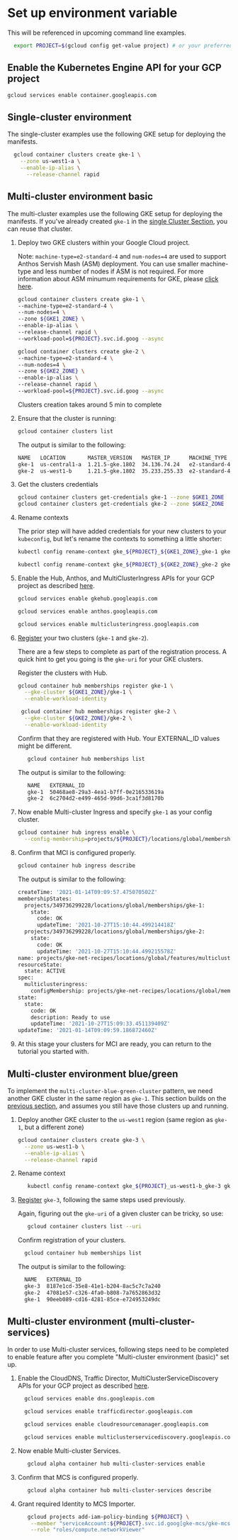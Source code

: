 # Set up environment variable

This will be referenced in upcoming command line examples.

```bash
  export PROJECT=$(gcloud config get-value project) # or your preferred project
```

## Enable the Kubernetes Engine API for your GCP project

  ```sh
  gcloud services enable container.googleapis.com
  ```

## Single-cluster environment

The single-cluster examples use the following GKE setup for deploying the manifests.  

```bash
  gcloud container clusters create gke-1 \
    --zone us-west1-a \
    --enable-ip-alias \
      --release-channel rapid 
```

## Multi-cluster environment basic

The multi-cluster examples use the following GKE setup for deploying the manifests. If you've already created `gke-1` in the [single Cluster Section](#single-cluster-environment), you can reuse that cluster.

1. Deploy two GKE clusters within your Google Cloud project.  

    Note: ```machine-type=e2-standard-4``` and ```num-nodes=4``` are used to support Anthos Servish Mash (ASM) deployment. You can use smaller machine-type and less number of nodes if ASM is not required. For more information about ASM minumum requirements for GKE, please [click here](https://cloud.google.com/service-mesh/v1.7/docs/scripted-install/gke-asm-onboard-1-7#requirements).

    ```sh
    gcloud container clusters create gke-1 \
    --machine-type=e2-standard-4 \
    --num-nodes=4 \
    --zone ${GKE1_ZONE} \
    --enable-ip-alias \
    --release-channel rapid \
    --workload-pool=${PROJECT}.svc.id.goog --async

    gcloud container clusters create gke-2 \
    --machine-type=e2-standard-4 \
    --num-nodes=4 \
    --zone ${GKE2_ZONE} \
    --enable-ip-alias \
    --release-channel rapid \
    --workload-pool=${PROJECT}.svc.id.goog --async
    ```

    Clusters creation takes around 5 min to complete

2. Ensure that the cluster is running:

    ```sh
    gcloud container clusters list
    ```

    The output is similar to the following:

    ```sh
    NAME   LOCATION       MASTER_VERSION   MASTER_IP      MACHINE_TYPE   NODE_VERSION     NUM_NODES  STATUS
    gke-1  us-central1-a  1.21.5-gke.1802  34.136.74.24   e2-standard-4  1.21.5-gke.1802  4          RUNNING
    gke-2  us-west1-b     1.21.5-gke.1802  35.233.255.33  e2-standard-4  1.21.5-gke.1802  4          RUNNING
    ```

3. Get the clusters credentials

    ```bash
    gcloud container clusters get-credentials gke-1 --zone $GKE1_ZONE
    gcloud container clusters get-credentials gke-2 --zone $GKE2_ZONE
    ```

4. Rename contexts

    The prior step will have added credentials for your new clusters to your `kubeconfig`, but let's rename the contexts to something a little shorter:

    ```bash
    kubectl config rename-context gke_${PROJECT}_${GKE1_ZONE}_gke-1 gke-1

    kubectl config rename-context gke_${PROJECT}_${GKE2_ZONE}_gke-2 gke-2
    ```

5. Enable the Hub, Anthos, and MultiClusterIngress APIs for your GCP project as described [here](https://cloud.google.com/kubernetes-engine/docs/how-to/ingress-for-anthos-setup#before_you_begin).

    ```bash
    gcloud services enable gkehub.googleapis.com

    gcloud services enable anthos.googleapis.com

    gcloud services enable multiclusteringress.googleapis.com
    ```

6. [Register](https://cloud.google.com/kubernetes-engine/docs/how-to/ingress-for-anthos-setup#registering_your_clusters) your two clusters (`gke-1` and `gke-2`).

    There are a few steps to complete as part of the registration process. A quick hint to get you going is the `gke-uri` for your GKE clusters.

    Register the clusters with Hub.

    ```bash
    gcloud container hub memberships register gke-1 \
      --gke-cluster ${GKE1_ZONE}/gke-1 \
      --enable-workload-identity

     gcloud container hub memberships register gke-2 \
      --gke-cluster ${GKE2_ZONE}/gke-2 \
      --enable-workload-identity
    ```

    Confirm that they are registered with Hub. Your EXTERNAL_ID values might be different.

    ```bash
       gcloud container hub memberships list
    ```

    The output is similar to the following:

    ```bash
       NAME   EXTERNAL_ID
       gke-1  50468ae8-29a3-4ea1-b7ff-0e216533619a
       gke-2  6c2704d2-e499-465d-99d6-3ca1f3d8170b
    ```

7. Now enable Multi-cluster Ingress and specify `gke-1` as your config cluster.

    ```bash
    gcloud container hub ingress enable \
      --config-membership=projects/${PROJECT}/locations/global/memberships/gke-1
    ```

8. Confirm that MCI is configured properly.

    ```bash
    gcloud container hub ingress describe
    ```

    The output is similar to the following:

    ```bash
    createTime: '2021-01-14T09:09:57.475070502Z'
    membershipStates:
      projects/349736299228/locations/global/memberships/gke-1:
        state:
          code: OK
          updateTime: '2021-10-27T15:10:44.499214418Z'
      projects/349736299228/locations/global/memberships/gke-2:
        state:
          code: OK
          updateTime: '2021-10-27T15:10:44.499215578Z'
    name: projects/gke-net-recipes/locations/global/features/multiclusteringress
    resourceState:
      state: ACTIVE
    spec:
      multiclusteringress:
        configMembership: projects/gke-net-recipes/locations/global/memberships/gke-1
    state:
      state:
        code: OK
        description: Ready to use
        updateTime: '2021-10-27T15:09:33.451139409Z'
    updateTime: '2021-01-14T09:09:59.186872460Z'
    ```
  
9. At this stage your clusters for MCI are ready, you can return to the tutorial you started with.
  
## Multi-cluster environment blue/green

To implement the `multi-cluster-blue-green-cluster` pattern, we need another GKE cluster in the same region as `gke-1`. This section builds on the [previous section](#multi-cluster-environment-basic), and assumes you still have those clusters up and running.

1. Deploy another GKE cluster to the `us-west1` region (same region as `gke-1`, but a different zone)

    ```bash
    gcloud container clusters create gke-3 \
      --zone us-west1-b \
      --enable-ip-alias \
      --release-channel rapid
    ```

2. Rename context

    ```bash
       kubectl config rename-context gke_${PROJECT}_us-west1-b_gke-3 gke-3
    ```

3. [Register](https://cloud.google.com/kubernetes-engine/docs/how-to/ingress-for-anthos-setup#registering_your_clusters) `gke-3`, following the same steps used previously.

    Again, figuring out the `gke-uri` of a given cluster can be tricky, so use:

    ```bash
       gcloud container clusters list --uri
    ```

    Confirm registration of your clusters.

    ```bash
      gcloud container hub memberships list
    ```

    The output is similar to the following:

    ```bash
      NAME   EXTERNAL_ID
      gke-3  8187e1cd-35e8-41e1-b204-8ac5c7c7a240
      gke-2  47081e57-c326-4fa0-b808-7a7652863d32
      gke-1  90eeb089-cd16-4281-85ce-e724953249dc
    ```

## Multi-cluster environment (multi-cluster-services)

In order to use Multi-cluster services, following steps need to be completed to enable feature after you complete "Multi-cluster environment (basic)" set up.

1. Enable the CloudDNS, Traffic Director, MultiClusterServiceDiscovery APIs for your GCP project as described [here](https://cloud.google.com/kubernetes-engine/docs/how-to/multi-cluster-services#before_you_begin).

    ```bash
      gcloud services enable dns.googleapis.com

      gcloud services enable trafficdirector.googleapis.com

      gcloud services enable cloudresourcemanager.googleapis.com

      gcloud services enable multiclusterservicediscovery.googleapis.com
    ```

2. Now enable Multi-cluster Services.

    ```bash
       gcloud alpha container hub multi-cluster-services enable
    ```

3. Confirm that MCS is configured properly.

    ```bash
       gcloud alpha container hub multi-cluster-services describe
    ```

4. Grant required Identity to MCS Importer.

    ```bash
       gcloud projects add-iam-policy-binding ${PROJECT} \
        --member "serviceAccount:${PROJECT}.svc.id.goog[gke-mcs/gke-mcs-importer]" \
        --role "roles/compute.networkViewer"
    ```
